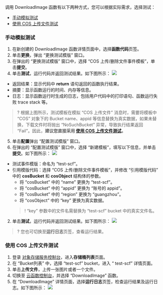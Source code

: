 调用 DownloadImage 函数有以下两种方式，您可以根据实际需求，选择测试：
- [手动模拟测试](#ManualSimulationTest)
- [使用 COS 上传文件测试](#UploadFileTestUsingCOS)

[](id:ManualSimulationTest)
### 手动模拟测试

1. 在新创建的 DownloadImage 函数详情页面中，选择**函数代码**页签。
2. 单击**更换**，弹出 “更换测试模版” 窗口。
3. 在弹出的 “更换测试模版” 窗口中，选择 “COS 上传/删除文件事件模板”，单击**提交**。
4. 单击**测试**，运行代码并返回测试结果。如下图所示：
![](https://main.qcloudimg.com/raw/1fdf28934da1eb51f76b9dbcad497b62.png)
 - 返回结果：显示代码中 **return** 语句返回的函数执行结果。
 - 摘要：显示函数运行的时间、内存等信息。
 - 日志：显示函数运行时生成的日志，包括用户代码中的打印语句、函数运行失败 trace stack 等。
   
 >? 根据上图所示，测试模板在模拟 “COS 上传文件” 消息时，需要将模板中 “COS” 对象下的 Bucket name、appid 等信息替换为真实数据，如果未替换，下载文件时将抛出 “NoSuchBucket” 异常，导致执行结果返回 “Fail”。因此，**建议您直接采用 [使用 COS 上传文件测试](#UploadFileTestUsingCOS)。** 
5. 单击**配置**弹出 “配置测试模版” 窗口。
6. 在弹出的 “配置测试模版” 窗口中，选择 “新建模板”，填写以下信息，并单击**提交**。如下图所示：
 ![](https://main.qcloudimg.com/raw/5b54a54f4ae3df3ab32f78f5b4b803b3.png)
 - 测试事件模版：命名为 “test-scf”。
 - 引用模版代码：选择 “COS 上传/删除文件事件模板”，并修改 “引用模版代码” 中的 **cosBucket** 和 **cosObject** 结构体的参数。
    - 将 “cosBucket” 中的 “name” 更换为 “test-scf”。
    - 将 “cosBucket” 中的 “appid” 更换为 “账号的 appid”。
    - 将 “cosBucket” 中的 “region” 更换为 “guangzhou”。
    - 将 “cosObject” 中的 “key” 更换为真实数据。
    >! “key” 参数中的文件名需替换为 “test-scf” bucket 中的真实文件名。
2. 单击**测试**，运行代码并返回测试结果。如下图所示：
![](https://main.qcloudimg.com/raw/fb05ce67cf556c2b94fa8ba84922a0d3.png)
>? 您也可切换至**运行日志**页签，查看运行结果。

[](id:UploadFileTestUsingCOS)
### 使用 COS 上传文件测试

1. 登录 [对象存储服务控制台](https://console.cloud.tencent.com/cos5/bucket)，进入**存储桶列表**页面。
2. 在 “Bucket列表” 中，选择 “test-scf” bucket，进入 “ test-scf” 详情页面。
3. 单击**上传文件**，上传一张图片或者一个文件。
3. 切换至 [云函数控制台](https://console.cloud.tencent.com/scf/list?rid=1)，并选择 “DownloadImage” 函数。
4. 在 “DownloadImage” 详情页面，选择**运行日志**页签，检查运行结果及运行日志。如下图所示：
![](https://main.qcloudimg.com/raw/40fd92e598472c43f669b5982b04bb8c.png)
